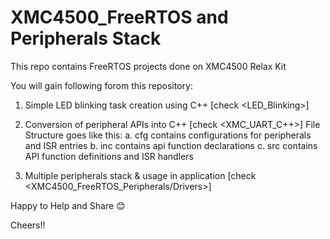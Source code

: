 # XMC4500_FreeRTOS and Peripherals Stack
This repo contains FreeRTOS projects done on XMC4500 Relax Kit 


You will gain following forom this repository:
1. Simple LED blinking task creation using C++ [check <LED_Blinking>]

2. Conversion of peripheral APIs into C++ [check <XMC_UART_C++>]
  File Structure goes like this:
  a. cfg contains configurations for peripherals and ISR entries
  b. inc contains api function declarations
  c. src contains API function definitions and ISR handlers

3. Multiple peripherals stack & usage in application [check <XMC4500_FreeRTOS_Peripherals/Drivers>]


Happy to Help and Share 😊

Cheers!!
